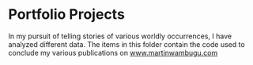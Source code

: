 # Portfolio Projects
In my pursuit of telling stories of various worldly occurrences, I have analyzed different data. The items in this folder contain the code used to conclude my various publications on www.martinwambugu.com
